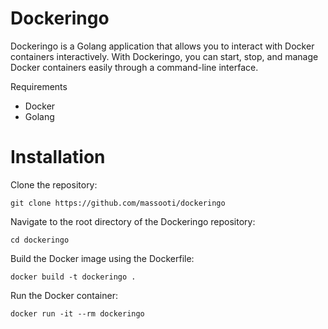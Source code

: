 # Dockeringo

Dockeringo is a Golang application that allows you to interact with Docker containers interactively. With Dockeringo, you can start, stop, and manage Docker containers easily through a command-line interface.

Requirements

* Docker
* Golang


# Installation


Clone the repository:
```
git clone https://github.com/massooti/dockeringo
```

Navigate to the root directory of the Dockeringo repository:

```
cd dockeringo
```

Build the Docker image using the Dockerfile:

```
docker build -t dockeringo .
```

Run the Docker container:

```
docker run -it --rm dockeringo
```

